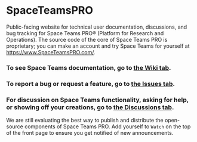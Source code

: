 # SpaceTeamsPRO
Public-facing website for technical user documentation, discussions, and bug tracking for Space Teams PRO® (Platform for Research and Operations). The source code of the core of Space Teams PRO is proprietary; you can make an account and try Space Teams for yourself at https://www.SpaceTeamsPRO.com/.

### To see Space Teams documentation, go to [the Wiki tab](https://github.com/SimDynamX/SpaceTeamsPro/wiki).
### To report a bug or request a feature, go to [the Issues tab](https://github.com/SimDynamX/SpaceTeamsPro/issues).
### For discussion on Space Teams functionality, asking for help, or showing off your creations, go to [the Discussions tab](https://github.com/SimDynamX/SpaceTeamsPro/discussions).

We are still evaluating the best way to publish and distribute the open-source components of Space Teams PRO. Add yourself to `Watch` on the top of the front page to ensure you get notified of new announcements.
